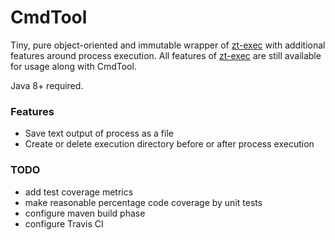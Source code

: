 # CmdTool
Tiny, pure object-oriented and immutable wrapper of [zt-exec](https://github.com/zeroturnaround/zt-exec) with additional features around process execution. All features of [zt-exec](https://github.com/zeroturnaround/zt-exec) are still available for usage along with CmdTool.

Java 8+ required.

### Features
- Save text output of process as a file
- Create or delete execution directory before or after process execution

### TODO
- add test coverage metrics
- make reasonable percentage code coverage by unit tests 
- configure maven build phase 
- configure Travis CI
